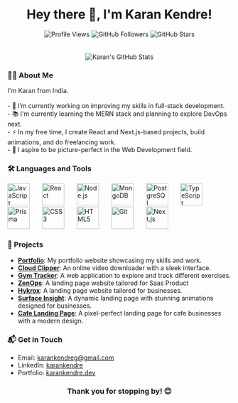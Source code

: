 
<h1 align="center">Hey there 👋, I'm Karan Kendre!</h1>

<div align="center">
  <img src="https://komarev.com/ghpvc/?username=kendrekaran&label=Profile%20Views&color=0e75b6&style=for-the-badge" alt="Profile Views" />

  <!-- Github Followers -->
  <img src="https://img.shields.io/github/followers/kendrekaran?label=Followers&logo=github&style=for-the-badge" alt="GitHub Followers" />

  <!-- Github Stars -->
  <img src="https://img.shields.io/github/stars/kendrekaran?label=Stars&logo=github&style=for-the-badge" alt="GitHub Stars" />
</div>

<br/>
<br/>

<div align="center">
  <!-- GitHub Stats -->
  <img src="https://github-readme-stats.vercel.app/api?username=kendrekaran&show_icons=true&title_color=fff&icon_color=79ff97&text_color=9f9f9f&bg_color=151515" alt="Karan's GitHub Stats" />
</div>



<h3 align="left">👩‍💻 About Me</h3>
<p align="left">
I'm Karan from India.<br><br>
- 🔭 I’m currently working on improving my skills in full-stack development.<br>
- 📚 I'm currently learning the MERN stack and planning to explore DevOps next.<br>
- ⚡ In my free time, I create React and Next.js-based projects, build animations, and do freelancing work.<br>
- 🎯 I aspire to be picture-perfect in the Web Development field.<br>
</p>

<h3 align="left">🛠 Languages and Tools</h3>
<div align="left">
  <img src="https://cdn.jsdelivr.net/gh/devicons/devicon/icons/javascript/javascript-original.svg" height="50" alt="JavaScript" />
  <img width="20" />
  <img src="https://cdn.jsdelivr.net/gh/devicons/devicon/icons/react/react-original.svg" height="50" alt="React" />
  <img width="20" />
  <img src="https://cdn.jsdelivr.net/gh/devicons/devicon/icons/nodejs/nodejs-original.svg" height="50" alt="Node.js" />
  <img width="20" />
  <img src="https://cdn.jsdelivr.net/gh/devicons/devicon/icons/mongodb/mongodb-original-wordmark.svg" height="50" alt="MongoDB" />
  <img width="20" />
  <img src="https://cdn.jsdelivr.net/gh/devicons/devicon/icons/postgresql/postgresql-original-wordmark.svg" height="50" alt="PostgreSQL" />
  <img width="20" />
  <img src="https://cdn.jsdelivr.net/gh/devicons/devicon/icons/typescript/typescript-original.svg" height="50" alt="TypeScript" />
  <img width="20" />
  <img src="https://cdn.jsdelivr.net/gh/devicons/devicon/icons/prisma/prisma-original.svg" height="50" alt="Prisma" />
  <img width="20" />
  <img src="https://cdn.jsdelivr.net/gh/devicons/devicon/icons/css3/css3-original-wordmark.svg" height="50" alt="CSS3" />
  <img width="20" />
  <img src="https://cdn.jsdelivr.net/gh/devicons/devicon/icons/html5/html5-original-wordmark.svg" height="50" alt="HTML5" />
  <img width="20" />
  <img src="https://cdn.jsdelivr.net/gh/devicons/devicon/icons/git/git-original.svg" height="50" alt="Git" />
  <img width="20" />
  <img src="https://cdn.jsdelivr.net/gh/devicons/devicon/icons/nextjs/nextjs-original.svg" height="50" alt="Next.js" />
</div>

<h3 align="left">🌟 Projects</h3>
<div align="left">
  <ul>
    <li>
      <strong><a href="https://www.karank.tech/" target="_blank">Portfolio</a></strong>: My portfolio website showcasing my skills and work.
    </li>
    <li>
      <strong><a href="https://cloudclipper.vercel.app" target="_blank">Cloud Clipper</a></strong>: An online video downloader with a sleek interface.
    </li>
    <li>
      <strong><a href="https://fittrackdemo.vercel.app/" target="_blank">Gym Tracker</a></strong>: A web application to explore and track different exercises.
    </li>
    <li>
      <strong><a href="https://zen-ops.vercel.app/" target="_blank">ZenOps</a></strong>: A landing page website tailored for Saas Product
    </li>
    <li>
      <strong><a href="https://hy-krox.vercel.app/" target="_blank">Hykrox</a></strong>: A landing page website tailored for businesses.
    </li>
    <li>
      <strong><a href="https://surface-insight.vercel.app/" target="_blank">Surface Insight</a></strong>: A dynamic landing page with stunning animations designed for businesses.
    </li>
    <li>
      <strong><a href="https://cafesta.vercel.app/" target="_blank">Cafe Landing Page</a></strong>: A pixel-perfect landing page for cafe businesses with a modern design.
    </li>
  </ul>
</div>


<h3 align="left">📬 Get in Touch</h3>
<ul>
  <li>Email: <a href="mailto:karankendreg@gmail.com">karankendreg@gmail.com</a></li>
  <li>LinkedIn: <a href="https://www.linkedin.com/in/kendrekaran/" target="_blank">karankendre</a></li>
  <li>Portfolio: <a href="https://karank.tech" target="_blank">karankendre.dev</a></li>
</ul>

<div align="center">
  <h3>Thank you for stopping by! 😊</h3>
</div>
